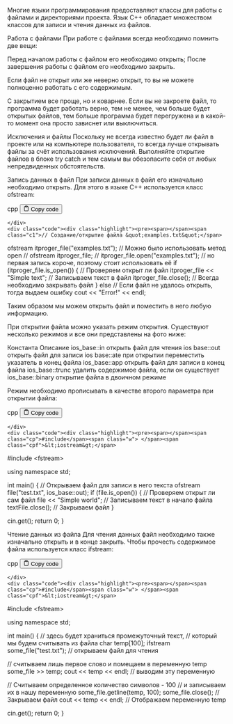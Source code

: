 <p>Многие языки программирования предоставляют классы для работы с файлами и директориями проекта. 
Язык C++ обладает множеством классов для записи и чтения данных из файлов.</p>
<p>Работа с файлами
При работе с файлами всегда необходимо помнить две вещи:</p>
<p>Перед началом работы с файлом его необходимо открыть;
После завершения работы с файлом его необходимо закрыть.</p>
<p>Если файл не открыт или же неверно открыт, то вы не можете полноценно работать с его содержимым. </p>
<p>С закрытием все проще, но и коварнее. Если вы не закроете файл, то программа будет работать верно, 
тем не менее, чем больше будет открытых файлов, тем больше программа будет перегружена и в какой-то момент она просто зависнет или выключиться.</p>
<p>Исключения и файлы
Поскольку не всегда известно будет ли файл в проекте или на компьютере пользователя, 
то всегда лучше открывать файлы за счёт использования исключений. 
Выполняйте открытие файлов в блоке try catch и тем самым вы обезопасите себя от любых непредвиденных обстоятельств.</p>
<p>Запись данных в файл
При записи данных в файл его изначально необходимо открыть. Для этого в языке C++ используется класс ofstream:</p>
<div class="code-element">
    <div class="lang-line">
        <text>cpp</text>
        <button class="copy-button"
        onclick="copyCode(this)">
    <svg stroke="currentColor"
         fill="none"
         stroke-width="2"
         viewBox="0 0 24 24"
         stroke-linecap="round"
         stroke-linejoin="round"
         class="h-4 w-4"
         height="1em"
         width="1em"
         xmlns="http://www.w3.org/2000/svg">
        <path d="M16 4h2a2 2 0 0 1 2 2v14a2 2 0 0 1-2 2H6a2 2 0 0 1-2-2V6a2 2 0 0 1 2-2h2"></path>
        <rect x="8" y="2" width="8" height="4" rx="1" ry="1"></rect>
    </svg>
    <text>Copy code</text>
</button>

    </div>
    <div class="code"><div class="highlight"><pre><span></span><span class="c1">// Создание/открытие файла &quot;examples.txt&quot;</span>
<span class="n">ofstream</span><span class="w"> </span><span class="n">itproger_file</span><span class="p">(</span><span class="s">&quot;examples.txt&quot;</span><span class="p">);</span>
<span class="c1">// Можно было использовать метод open</span>
<span class="c1">// ofstream itproger_file;</span>
<span class="c1">// itproger_file.open(&quot;examples.txt&quot;);</span>
<span class="c1">// но первая запись короче, поэтому стоит использовать её</span>
<span class="k">if</span><span class="w"> </span><span class="p">(</span><span class="n">itproger_file</span><span class="p">.</span><span class="n">is_open</span><span class="p">())</span><span class="w"> </span><span class="p">{</span><span class="w"> </span><span class="c1">// Проверяем открыт ли файл</span>
<span class="w">    </span><span class="n">itproger_file</span><span class="w"> </span><span class="o">&lt;&lt;</span><span class="w"> </span><span class="s">&quot;Simple text&quot;</span><span class="p">;</span><span class="w"> </span><span class="c1">// Записываем текст в файл</span>
<span class="w">    </span><span class="n">itproger_file</span><span class="p">.</span><span class="n">close</span><span class="p">();</span><span class="w"> </span><span class="c1">// Всегда необходимо закрывать файл</span>
<span class="p">}</span><span class="w"> </span><span class="k">else</span><span class="w"> </span><span class="c1">// Если файл не удалось открыть, тогда выдаем ошибку</span>
<span class="w">    </span><span class="n">cout</span><span class="w"> </span><span class="o">&lt;&lt;</span><span class="w"> </span><span class="s">&quot;Error!&quot;</span><span class="w"> </span><span class="o">&lt;&lt;</span><span class="w"> </span><span class="n">endl</span><span class="p">;</span>
</pre></div></div>
</div>

<p>Таким образом мы можем открыть файл и поместить в него любую информацию.</p>
<p>При открытии файла можно указать режим открытия. Существуют несколько режимов и все они представлены на фото ниже:</p>
<p>Константа         Описание
ios_base::in      открыть файл для чтения
ios base::out     открыть файл для записи
ios base::ate     при открытии переместить указатель в конец файла
ios_base::app     открыть файл для записи в конец файла
ios_base::trunc   удалить содержимое файла, если он существует
ios_base::binary  открытие файла в двоичном режиме</p>
<p>Режим необходимо прописывать в качестве второго параметра при открытии файла:</p>
<div class="code-element">
    <div class="lang-line">
        <text>cpp</text>
        <button class="copy-button"
        onclick="copyCode(this)">
    <svg stroke="currentColor"
         fill="none"
         stroke-width="2"
         viewBox="0 0 24 24"
         stroke-linecap="round"
         stroke-linejoin="round"
         class="h-4 w-4"
         height="1em"
         width="1em"
         xmlns="http://www.w3.org/2000/svg">
        <path d="M16 4h2a2 2 0 0 1 2 2v14a2 2 0 0 1-2 2H6a2 2 0 0 1-2-2V6a2 2 0 0 1 2-2h2"></path>
        <rect x="8" y="2" width="8" height="4" rx="1" ry="1"></rect>
    </svg>
    <text>Copy code</text>
</button>

    </div>
    <div class="code"><div class="highlight"><pre><span></span><span class="cp">#include</span><span class="w"> </span><span class="cpf">&lt;iostream&gt;</span>
<span class="cp">#include</span><span class="w"> </span><span class="cpf">&lt;fstream&gt;</span>

<span class="k">using</span><span class="w"> </span><span class="k">namespace</span><span class="w"> </span><span class="nn">std</span><span class="p">;</span><span class="w"> </span>

<span class="kt">int</span><span class="w"> </span><span class="nf">main</span><span class="p">()</span><span class="w"> </span><span class="p">{</span>
<span class="w">    </span><span class="c1">// Открываем файл для записи в него текста</span>
<span class="w">    </span><span class="n">ofstream</span><span class="w"> </span><span class="n">file</span><span class="p">(</span><span class="s">&quot;test.txt&quot;</span><span class="p">,</span><span class="w"> </span><span class="n">ios_base</span><span class="o">::</span><span class="n">out</span><span class="p">);</span>
<span class="w">    </span><span class="k">if</span><span class="w"> </span><span class="p">(</span><span class="n">file</span><span class="p">.</span><span class="n">is_open</span><span class="p">())</span><span class="w"> </span><span class="p">{</span><span class="w"> </span><span class="c1">// Проверяем открыт ли сам файл</span>
<span class="w">        </span><span class="n">file</span><span class="w"> </span><span class="o">&lt;&lt;</span><span class="w"> </span><span class="s">&quot;Simple world&quot;</span><span class="p">;</span><span class="w"> </span><span class="c1">// Записываем текст в начало файла</span>
<span class="w">        </span><span class="n">textFile</span><span class="p">.</span><span class="n">close</span><span class="p">();</span><span class="w"> </span><span class="c1">// Закрываем файл</span>
<span class="w">    </span><span class="p">}</span>

<span class="w">    </span><span class="n">cin</span><span class="p">.</span><span class="n">get</span><span class="p">();</span>
<span class="w">    </span><span class="k">return</span><span class="w"> </span><span class="mi">0</span><span class="p">;</span><span class="w"> </span>
<span class="p">}</span>
</pre></div></div>
</div>

<p>Чтение данных из файла
Для чтения данных файл необходимо также изначально открыть и в конце закрыть. 
Чтобы прочесть содержимое файла используется класс ifstream:</p>
<div class="code-element">
    <div class="lang-line">
        <text>cpp</text>
        <button class="copy-button"
        onclick="copyCode(this)">
    <svg stroke="currentColor"
         fill="none"
         stroke-width="2"
         viewBox="0 0 24 24"
         stroke-linecap="round"
         stroke-linejoin="round"
         class="h-4 w-4"
         height="1em"
         width="1em"
         xmlns="http://www.w3.org/2000/svg">
        <path d="M16 4h2a2 2 0 0 1 2 2v14a2 2 0 0 1-2 2H6a2 2 0 0 1-2-2V6a2 2 0 0 1 2-2h2"></path>
        <rect x="8" y="2" width="8" height="4" rx="1" ry="1"></rect>
    </svg>
    <text>Copy code</text>
</button>

    </div>
    <div class="code"><div class="highlight"><pre><span></span><span class="cp">#include</span><span class="w"> </span><span class="cpf">&lt;iostream&gt;</span>
<span class="cp">#include</span><span class="w"> </span><span class="cpf">&lt;fstream&gt;</span>

<span class="k">using</span><span class="w"> </span><span class="k">namespace</span><span class="w"> </span><span class="nn">std</span><span class="p">;</span><span class="w"> </span>

<span class="kt">int</span><span class="w"> </span><span class="nf">main</span><span class="p">()</span><span class="w"> </span><span class="p">{</span>
<span class="w">    </span><span class="c1">// здесь будет храниться промежуточный текст,</span>
<span class="w">    </span><span class="c1">// который мы будем считывать из файла</span>
<span class="w">    </span><span class="kt">char</span><span class="w"> </span><span class="n">temp</span><span class="p">[</span><span class="mi">100</span><span class="p">];</span>
<span class="w">    </span><span class="n">ifstream</span><span class="w"> </span><span class="n">some_file</span><span class="p">(</span><span class="s">&quot;test.txt&quot;</span><span class="p">);</span><span class="w"> </span><span class="c1">// открываем файл для чтения</span>

<span class="w">    </span><span class="c1">// считываем лишь первое слово и помещаем в переменную temp</span>
<span class="w">    </span><span class="n">some_file</span><span class="w"> </span><span class="o">&gt;&gt;</span><span class="w"> </span><span class="n">temp</span><span class="p">;</span>
<span class="w">    </span><span class="n">cout</span><span class="w"> </span><span class="o">&lt;&lt;</span><span class="w"> </span><span class="n">temp</span><span class="w"> </span><span class="o">&lt;&lt;</span><span class="w"> </span><span class="n">endl</span><span class="p">;</span><span class="w"> </span><span class="c1">// выводим эту переменную</span>

<span class="w">    </span><span class="c1">// Считываем определенное количество символов - 100</span>
<span class="w">    </span><span class="c1">// и записываем их в нашу переменную</span>
<span class="w">    </span><span class="n">some_file</span><span class="p">.</span><span class="n">getline</span><span class="p">(</span><span class="n">temp</span><span class="p">,</span><span class="w"> </span><span class="mi">100</span><span class="p">);</span>
<span class="w">    </span><span class="n">some_file</span><span class="p">.</span><span class="n">close</span><span class="p">();</span><span class="w"> </span><span class="c1">// Закрываем файл</span>
<span class="w">    </span><span class="n">cout</span><span class="w"> </span><span class="o">&lt;&lt;</span><span class="w"> </span><span class="n">temp</span><span class="w"> </span><span class="o">&lt;&lt;</span><span class="w"> </span><span class="n">endl</span><span class="p">;</span><span class="w"> </span><span class="c1">// Отображаем переменную temp</span>

<span class="w">    </span><span class="n">cin</span><span class="p">.</span><span class="n">get</span><span class="p">();</span>
<span class="w">    </span><span class="k">return</span><span class="w"> </span><span class="mi">0</span><span class="p">;</span><span class="w"> </span>
<span class="p">}</span>
</pre></div></div>
</div>